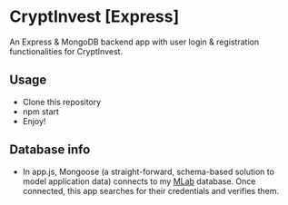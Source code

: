 # CryptInvest [Express]
An Express &amp; MongoDB backend app with user login &amp; registration functionalities for CryptInvest.

## Usage
- Clone this repository
- npm start
- Enjoy!

## Database info
- In app.js, Mongoose (a straight-forward, schema-based solution to model application data) connects to my [MLab](https://mlab.com) database. Once connected, this app searches for their credentials and verifies them.
